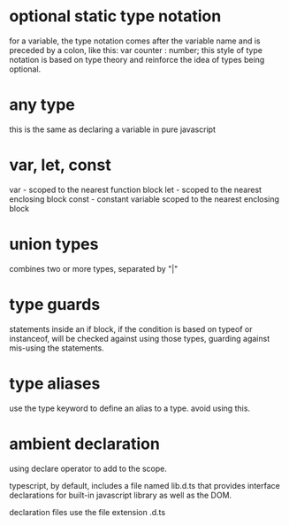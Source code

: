 # optional static type notation
for a variable, the type notation comes after the variable name and is preceded by a colon, like this:
var counter : number;
this style of type notation is based on type theory and reinforce the idea of types being optional.

# any type
this is the same as declaring a variable in pure javascript

# var, let, const
var - scoped to the nearest function block
let - scoped to the nearest enclosing block
const - constant variable scoped to the nearest enclosing block

# union types
combines two or more types, separated by "|"

# type guards
statements inside an if block, if the condition is based on typeof or instanceof, will be checked against using those types, guarding against mis-using the statements.

# type aliases
use the type keyword to define an alias to a type.  avoid using this.

# ambient declaration
using declare operator to add to the scope.

typescript, by default, includes a file named lib.d.ts that provides interface declarations for built-in javascript library as well as the DOM.

declaration files use the file extension .d.ts

